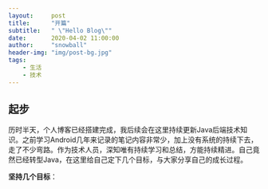 ```yaml
---
layout:     post
title:      "开篇"
subtitle:   " \"Hello Blog\""
date:       2020-04-02 11:00:00
author:     "snowball"
header-img: "img/post-bg.jpg"
tags:
    - 生活
    - 技术
---
```


<!-- > “Yeah It's on. ” -->


## 起步
历时半天，个人博客已经搭建完成，我后续会在这里持续更新Java后端技术知识。之前学习Android几年来记录的笔记内容非常少，加上没有系统的持续下去，走了不少弯路。作为技术人员，深知唯有持续学习和总结，方能持续精进。自己竟然已经转型Java，在这里给自己定下几个目标，与大家分享自己的成长过程。

**坚持几个目标**：
<!-- 1. 每月更新2篇以上高质量技术文章 -->
<!-- 2. 每2月阅读1本技术书籍，并分享总结 -->
<!-- 3. 持续上面2点 -->





